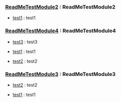 
<!--  order = "0"  module_order = "0"  is_module = "true"  module_name = "ReadMeTestModule2"  method_name = "null"  module_Level = "3"  method_Level = "3"  -->
### [ReadMeTestModule2](../ReadMeTestModule2.java "ReadMeTestModule2") : ReadMeTestModule2
<!--  order = "0"  module_order = "0"  is_module = "false"  module_name = "ReadMeTestModule2"  method_name = "test1"  module_Level = "3"  method_Level = "3"  -->
+ [test1](../ReadMeTestModule2.java "") : test1

<!--  order = "0"  module_order = "2"  is_module = "true"  module_name = "ReadMeTestModule4"  method_name = "null"  module_Level = "3"  method_Level = "3"  -->
### [ReadMeTestModule4](../sub/ReadMeTestModule4.java "ReadMeTestModule4") : ReadMeTestModule4
<!--  order = "0"  module_order = "0"  is_module = "false"  module_name = "ReadMeTestModule4"  method_name = "test3"  module_Level = "3"  method_Level = "3"  -->
+ [test3](../sub/ReadMeTestModule4.java "CCC") : test3
<!--  order = "2"  module_order = "0"  is_module = "false"  module_name = "ReadMeTestModule4"  method_name = "test1"  module_Level = "3"  method_Level = "3"  -->
+ [test1](../sub/ReadMeTestModule4.java "") : test1
<!--  order = "100"  module_order = "0"  is_module = "false"  module_name = "ReadMeTestModule4"  method_name = "test2"  module_Level = "3"  method_Level = "3"  -->
+ [test2](../sub/ReadMeTestModule4.java "BBB") : test2

<!--  order = "0"  module_order = "3"  is_module = "true"  module_name = "ReadMeTestModule3"  method_name = "null"  module_Level = "3"  method_Level = "3"  -->
### [ReadMeTestModule3](../ReadMeTestModule3.java "ReadMeTestModule3") : ReadMeTestModule3
<!--  order = "0"  module_order = "0"  is_module = "false"  module_name = "ReadMeTestModule3"  method_name = "test2"  module_Level = "3"  method_Level = "3"  -->
+ [test2](../ReadMeTestModule3.java "") : test2
<!--  order = "0"  module_order = "0"  is_module = "false"  module_name = "ReadMeTestModule3"  method_name = "test1"  module_Level = "3"  method_Level = "3"  -->
+ [test1](../ReadMeTestModule3.java "") : test1
